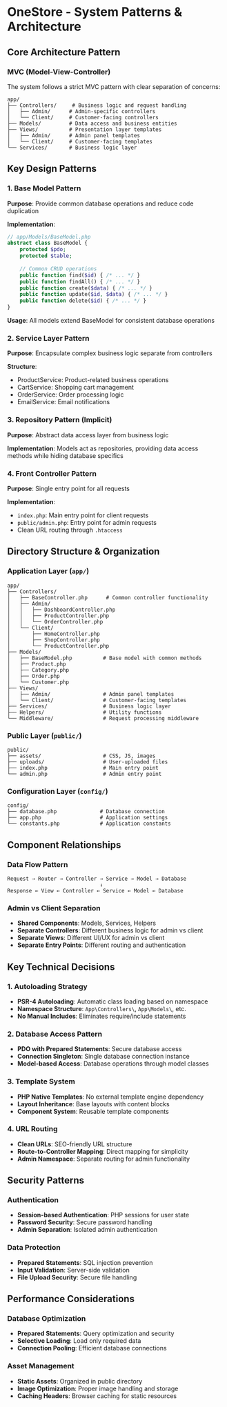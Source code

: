 # OneStore - System Patterns & Architecture

## Core Architecture Pattern

### MVC (Model-View-Controller)
The system follows a strict MVC pattern with clear separation of concerns:

```
app/
├── Controllers/     # Business logic and request handling
│   ├── Admin/      # Admin-specific controllers
│   └── Client/     # Customer-facing controllers
├── Models/         # Data access and business entities
├── Views/          # Presentation layer templates
│   ├── Admin/      # Admin panel templates
│   └── Client/     # Customer-facing templates
└── Services/       # Business logic layer
```

## Key Design Patterns

### 1. Base Model Pattern
**Purpose**: Provide common database operations and reduce code duplication

**Implementation**:
```php
// app/Models/BaseModel.php
abstract class BaseModel {
    protected $pdo;
    protected $table;
    
    // Common CRUD operations
    public function find($id) { /* ... */ }
    public function findAll() { /* ... */ }
    public function create($data) { /* ... */ }
    public function update($id, $data) { /* ... */ }
    public function delete($id) { /* ... */ }
}
```

**Usage**: All models extend BaseModel for consistent database operations

### 2. Service Layer Pattern
**Purpose**: Encapsulate complex business logic separate from controllers

**Structure**:
- ProductService: Product-related business operations
- CartService: Shopping cart management
- OrderService: Order processing logic
- EmailService: Email notifications

### 3. Repository Pattern (Implicit)
**Purpose**: Abstract data access layer from business logic

**Implementation**: Models act as repositories, providing data access methods while hiding database specifics

### 4. Front Controller Pattern
**Purpose**: Single entry point for all requests

**Implementation**:
- `index.php`: Main entry point for client requests
- `public/admin.php`: Entry point for admin requests
- Clean URL routing through `.htaccess`

## Directory Structure & Organization

### Application Layer (`app/`)
```
app/
├── Controllers/
│   ├── BaseController.php      # Common controller functionality
│   ├── Admin/
│   │   ├── DashboardController.php
│   │   ├── ProductController.php
│   │   └── OrderController.php
│   └── Client/
│       ├── HomeController.php
│       ├── ShopController.php
│       └── ProductController.php
├── Models/
│   ├── BaseModel.php          # Base model with common methods
│   ├── Product.php
│   ├── Category.php
│   ├── Order.php
│   └── Customer.php
├── Views/
│   ├── Admin/                 # Admin panel templates
│   └── Client/                # Customer-facing templates
├── Services/                  # Business logic layer
├── Helpers/                   # Utility functions
└── Middleware/                # Request processing middleware
```

### Public Layer (`public/`)
```
public/
├── assets/                    # CSS, JS, images
├── uploads/                   # User-uploaded files
├── index.php                  # Main entry point
└── admin.php                  # Admin entry point
```

### Configuration Layer (`config/`)
```
config/
├── database.php              # Database connection
├── app.php                   # Application settings
└── constants.php             # Application constants
```

## Component Relationships

### Data Flow Pattern
```
Request → Router → Controller → Service → Model → Database
                              ↓
Response ← View ← Controller ← Service ← Model ← Database
```

### Admin vs Client Separation
- **Shared Components**: Models, Services, Helpers
- **Separate Controllers**: Different business logic for admin vs client
- **Separate Views**: Different UI/UX for admin vs client
- **Separate Entry Points**: Different routing and authentication

## Key Technical Decisions

### 1. Autoloading Strategy
- **PSR-4 Autoloading**: Automatic class loading based on namespace
- **Namespace Structure**: `App\Controllers\`, `App\Models\`, etc.
- **No Manual Includes**: Eliminates require/include statements

### 2. Database Access Pattern
- **PDO with Prepared Statements**: Secure database access
- **Connection Singleton**: Single database connection instance
- **Model-based Access**: Database operations through model classes

### 3. Template System
- **PHP Native Templates**: No external template engine dependency
- **Layout Inheritance**: Base layouts with content blocks
- **Component System**: Reusable template components

### 4. URL Routing
- **Clean URLs**: SEO-friendly URL structure
- **Route-to-Controller Mapping**: Direct mapping for simplicity
- **Admin Namespace**: Separate routing for admin functionality

## Security Patterns

### Authentication
- **Session-based Authentication**: PHP sessions for user state
- **Password Security**: Secure password handling
- **Admin Separation**: Isolated admin authentication

### Data Protection
- **Prepared Statements**: SQL injection prevention
- **Input Validation**: Server-side validation
- **File Upload Security**: Secure file handling

## Performance Considerations

### Database Optimization
- **Prepared Statements**: Query optimization and security
- **Selective Loading**: Load only required data
- **Connection Pooling**: Efficient database connections

### Asset Management
- **Static Assets**: Organized in public directory
- **Image Optimization**: Proper image handling and storage
- **Caching Headers**: Browser caching for static resources 